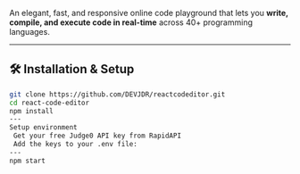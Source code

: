
An elegant, fast, and responsive online code playground that lets you **write, compile, and execute code in real-time** across 40+ programming languages.

---

## 🛠 Installation & Setup


   ```bash
   git clone https://github.com/DEVJDR/reactcodeditor.git
   cd react-code-editor
   npm install
---
Setup environment
    Get your free Judge0 API key from RapidAPI
    Add the keys to your .env file:
---
npm start

